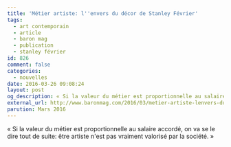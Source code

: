 ```yaml
---
title: 'Métier artiste: l''envers du décor de Stanley Février'
tags:
  - art contemporain
  - article
  - baron mag
  - publication
  - stanley février
id: 826
comment: false
categories:
  - nouvelles
date: 2016-03-26 09:08:24
layout: post
og_description: « Si la valeur du métier est proportionnelle au salaire accordé...»
external_url: http://www.baronmag.com/2016/03/metier-artiste-lenvers-du-decor-de-stanley-fevrier/ 
parution: Mars 2016
---
```

« Si la valeur du métier est proportionnelle au salaire accordé, on va se le dire tout de suite: être artiste n'est pas vraiment valorisé par la société. »
